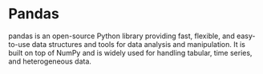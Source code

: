 # Pandas
pandas is an open-source Python library providing fast, flexible, and easy-to-use data structures and tools for data analysis and manipulation. It is built on top of NumPy and is widely used for handling tabular, time series, and heterogeneous data.
